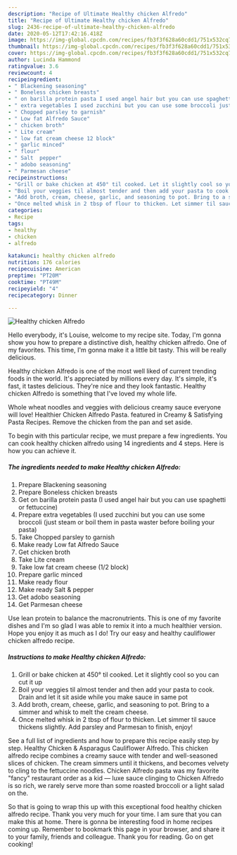 ```yaml
---
description: "Recipe of Ultimate Healthy chicken Alfredo"
title: "Recipe of Ultimate Healthy chicken Alfredo"
slug: 2436-recipe-of-ultimate-healthy-chicken-alfredo
date: 2020-05-12T17:42:16.418Z
image: https://img-global.cpcdn.com/recipes/fb3f3f628a60cdd1/751x532cq70/healthy-chicken-alfredo-recipe-main-photo.jpg
thumbnail: https://img-global.cpcdn.com/recipes/fb3f3f628a60cdd1/751x532cq70/healthy-chicken-alfredo-recipe-main-photo.jpg
cover: https://img-global.cpcdn.com/recipes/fb3f3f628a60cdd1/751x532cq70/healthy-chicken-alfredo-recipe-main-photo.jpg
author: Lucinda Hammond
ratingvalue: 3.6
reviewcount: 4
recipeingredient:
- " Blackening seasoning"
- " Boneless chicken breasts"
- " on barilla protein pasta I used angel hair but you can use spaghetti or fettuccine"
- " extra vegetables I used zucchini but you can use some broccoli just steam or boil them in pasta waster before boiling your pasta"
- " Chopped parsley to garnish"
- " Low fat Alfredo Sauce"
- " chicken broth"
- " Lite cream"
- " low fat cream cheese 12 block"
- " garlic minced"
- " flour"
- " Salt  pepper"
- " adobo seasoning"
- " Parmesan cheese"
recipeinstructions:
- "Grill or bake chicken at 450° til cooked. Let it slightly cool so you can cut it up"
- "Boil your veggies til almost tender and then add your pasta to cook. Drain and let it sit aside while you make sauce in same pot"
- "Add broth, cream, cheese, garlic, and seasoning to pot. Bring to a simmer and whisk to melt the cream cheese."
- "Once melted whisk in 2 tbsp of flour to thicken. Let simmer til sauce thickens slightly. Add parsley and Parmesan to finish, enjoy!"
categories:
- Recipe
tags:
- healthy
- chicken
- alfredo

katakunci: healthy chicken alfredo 
nutrition: 176 calories
recipecuisine: American
preptime: "PT20M"
cooktime: "PT49M"
recipeyield: "4"
recipecategory: Dinner

---
```



![Healthy chicken Alfredo](https://img-global.cpcdn.com/recipes/fb3f3f628a60cdd1/751x532cq70/healthy-chicken-alfredo-recipe-main-photo.jpg)

Hello everybody, it's Louise, welcome to my recipe site. Today, I'm gonna show you how to prepare a distinctive dish, healthy chicken alfredo. One of my favorites. This time, I'm gonna make it a little bit tasty. This will be really delicious.

Healthy chicken Alfredo is one of the most well liked of current trending foods in the world. It's appreciated by millions every day. It's simple, it's fast, it tastes delicious. They're nice and they look fantastic. Healthy chicken Alfredo is something that I've loved my whole life.

Whole wheat noodles and veggies with delicious creamy sauce everyone will love! Healthier Chicken Alfredo Pasta. featured in Creamy &amp; Satisfying Pasta Recipes. Remove the chicken from the pan and set aside.


To begin with this particular recipe, we must prepare a few ingredients. You can cook healthy chicken alfredo using 14 ingredients and 4 steps. Here is how you can achieve it.

<!--inarticleads1-->

##### The ingredients needed to make Healthy chicken Alfredo:

1. Prepare  Blackening seasoning
1. Prepare  Boneless chicken breasts
1. Get  on barilla protein pasta (I used angel hair but you can use spaghetti or fettuccine)
1. Prepare  extra vegetables (I used zucchini but you can use some broccoli (just steam or boil them in pasta waster before boiling your pasta)
1. Take  Chopped parsley to garnish
1. Make ready  Low fat Alfredo Sauce
1. Get  chicken broth
1. Take  Lite cream
1. Take  low fat cream cheese (1/2 block)
1. Prepare  garlic minced
1. Make ready  flour
1. Make ready  Salt &amp; pepper
1. Get  adobo seasoning
1. Get  Parmesan cheese


Use lean protein to balance the macronutrients. This is one of my favorite dishes and I&#39;m so glad I was able to remix it into a much healthier version. Hope you enjoy it as much as I do! Try our easy and healthy cauliflower chicken alfredo recipe. 

<!--inarticleads2-->

##### Instructions to make Healthy chicken Alfredo:

1. Grill or bake chicken at 450° til cooked. Let it slightly cool so you can cut it up
1. Boil your veggies til almost tender and then add your pasta to cook. Drain and let it sit aside while you make sauce in same pot
1. Add broth, cream, cheese, garlic, and seasoning to pot. Bring to a simmer and whisk to melt the cream cheese.
1. Once melted whisk in 2 tbsp of flour to thicken. Let simmer til sauce thickens slightly. Add parsley and Parmesan to finish, enjoy!


See a full list of ingredients and how to prepare this recipe easily step by step. Healthy Chicken &amp; Asparagus Cauliflower Alfredo. This chicken alfredo recipe combines a creamy sauce with tender and well-seasoned slices of chicken. The cream simmers until it thickens, and becomes velvety to cling to the fettuccine noodles. Chicken Alfredo pasta was my favorite &#34;fancy&#34; restaurant order as a kid — luxe sauce clinging to Chicken Alfredo is so rich, we rarely serve more than some roasted broccoli or a light salad on the. 

So that is going to wrap this up with this exceptional food healthy chicken alfredo recipe. Thank you very much for your time. I am sure that you can make this at home. There is gonna be interesting food in home recipes coming up. Remember to bookmark this page in your browser, and share it to your family, friends and colleague. Thank you for reading. Go on get cooking!
